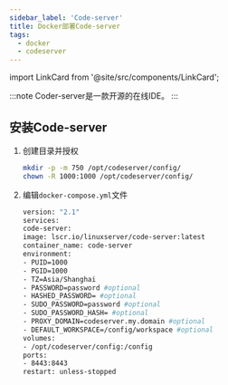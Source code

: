 ```yaml
---
sidebar_label: 'Code-server'
title: Docker部署Code-server
tags:
  - docker
  - codeserver
---
```


import LinkCard from '@site/src/components/LinkCard';

:::note
Coder-server是一款开源的在线IDE。
:::

<LinkCard title="Code-server官方安装文档" description="Code-server Docker install" to="https://hub.docker.com/r/linuxserver/code-server"></LinkCard>

## 安装Code-server

1. 创建目录并授权

   ```bash
   mkdir -p -m 750 /opt/codeserver/config/
   chown -R 1000:1000 /opt/codeserver/config/
   ```

2. 编辑`docker-compose.yml`文件

   ```bash
   version: "2.1"
   services:
   code-server:
   image: lscr.io/linuxserver/code-server:latest
   container_name: code-server
   environment:
   - PUID=1000
   - PGID=1000
   - TZ=Asia/Shanghai
   - PASSWORD=password #optional
   - HASHED_PASSWORD= #optional
   - SUDO_PASSWORD=password #optional
   - SUDO_PASSWORD_HASH= #optional
   - PROXY_DOMAIN=codeserver.my.domain #optional
   - DEFAULT_WORKSPACE=/config/workspace #optional
   volumes:
   - /opt/codeserver/config:/config
   ports:
   - 8443:8443
   restart: unless-stopped
   ```

